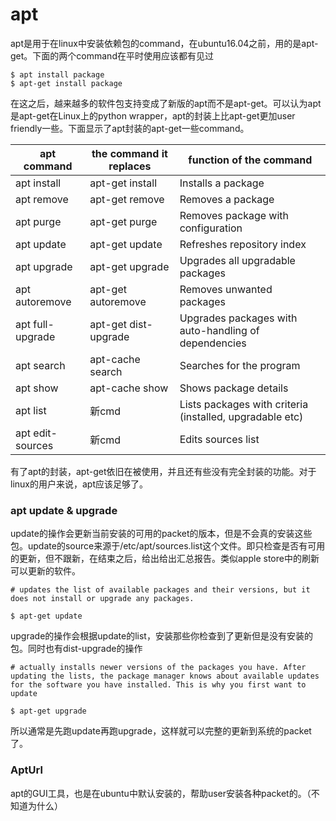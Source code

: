 # apt
apt是用于在linux中安装依赖包的command，在ubuntu16.04之前，用的是apt-get。下面的两个command在平时使用应该都有见过
```
$ apt install package
$ apt-get install package
```
在这之后，越来越多的软件包支持变成了新版的apt而不是apt-get。可以认为apt是apt-get在Linux上的python wrapper，apt的封装上比apt-get更加user friendly一些。下面显示了apt封装的apt-get一些command。

|  apt command |  the command it replaces |  function of the command |
|---|---|---|
| apt install	| apt-get install	| Installs a package  |
| apt remove	| apt-get remove	| Removes a package  |
| apt purge	  | apt-get purge	  | Removes package with configuration  |
| apt update	| apt-get update	| Refreshes repository index |
| apt upgrade	| apt-get upgrade	| Upgrades all upgradable packages |
| apt autoremove |	apt-get autoremove	| Removes unwanted packages |
| apt full-upgrade	| apt-get dist-upgrade |	Upgrades packages with auto-handling of dependencies |
| apt search	| apt-cache search	| Searches for the program |
| apt show	| apt-cache show	| Shows package details |
| apt list	| 新cmd | Lists packages with criteria (installed, upgradable etc) |
| apt edit-sources	| 新cmd | Edits sources list | |

有了apt的封装，apt-get依旧在被使用，并且还有些没有完全封装的功能。对于linux的用户来说，apt应该足够了。

### apt update & upgrade
update的操作会更新当前安装的可用的packet的版本，但是不会真的安装这些包。update的source来源于/etc/apt/sources.list这个文件。即只检查是否有可用的更新，但不跟新，在结束之后，给出给出汇总报告。类似apple store中的刷新可以更新的软件。
```
# updates the list of available packages and their versions, but it does not install or upgrade any packages.

$ apt-get update 
```
upgrade的操作会根据update的list，安装那些你检查到了更新但是没有安装的包。同时也有dist-upgrade的操作
```
# actually installs newer versions of the packages you have. After updating the lists, the package manager knows about available updates for the software you have installed. This is why you first want to update

$ apt-get upgrade
```
所以通常是先跑update再跑upgrade，这样就可以完整的更新到系统的packet了。

### AptUrl
apt的GUI工具，也是在ubuntu中默认安装的，帮助user安装各种packet的。（不知道为什么）


